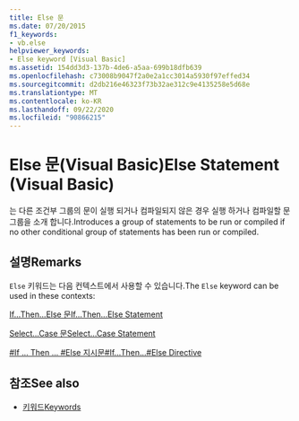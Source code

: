 ```yaml
---
title: Else 문
ms.date: 07/20/2015
f1_keywords:
- vb.else
helpviewer_keywords:
- Else keyword [Visual Basic]
ms.assetid: 154dd3d3-137b-4de6-a5aa-699b18dfb639
ms.openlocfilehash: c73008b9047f2a0e2a1cc3014a5930f97effed34
ms.sourcegitcommit: d2db216e46323f73b32ae312c9e4135258e5d68e
ms.translationtype: MT
ms.contentlocale: ko-KR
ms.lasthandoff: 09/22/2020
ms.locfileid: "90866215"
---
```

# <a name="else-statement-visual-basic"></a><span data-ttu-id="637fa-102">Else 문(Visual Basic)</span><span class="sxs-lookup"><span data-stu-id="637fa-102">Else Statement (Visual Basic)</span></span>

<span data-ttu-id="637fa-103">는 다른 조건부 그룹의 문이 실행 되거나 컴파일되지 않은 경우 실행 하거나 컴파일할 문 그룹을 소개 합니다.</span><span class="sxs-lookup"><span data-stu-id="637fa-103">Introduces a group of statements to be run or compiled if no other conditional group of statements has been run or compiled.</span></span>  
  
## <a name="remarks"></a><span data-ttu-id="637fa-104">설명</span><span class="sxs-lookup"><span data-stu-id="637fa-104">Remarks</span></span>  

 <span data-ttu-id="637fa-105">`Else` 키워드는 다음 컨텍스트에서 사용할 수 있습니다.</span><span class="sxs-lookup"><span data-stu-id="637fa-105">The `Else` keyword can be used in these contexts:</span></span>  
  
 [<span data-ttu-id="637fa-106">If...Then...Else 문</span><span class="sxs-lookup"><span data-stu-id="637fa-106">If...Then...Else Statement</span></span>](if-then-else-statement.md)  
  
 [<span data-ttu-id="637fa-107">Select...Case 문</span><span class="sxs-lookup"><span data-stu-id="637fa-107">Select...Case Statement</span></span>](select-case-statement.md)  
  
 [<span data-ttu-id="637fa-108">#If ... Then ... #Else 지시문</span><span class="sxs-lookup"><span data-stu-id="637fa-108">#If...Then...#Else Directive</span></span>](../directives/if-then-else-directives.md)  
  
## <a name="see-also"></a><span data-ttu-id="637fa-109">참조</span><span class="sxs-lookup"><span data-stu-id="637fa-109">See also</span></span>

- [<span data-ttu-id="637fa-110">키워드</span><span class="sxs-lookup"><span data-stu-id="637fa-110">Keywords</span></span>](../keywords/index.md)
